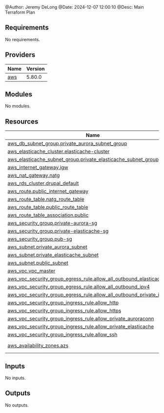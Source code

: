 <!-- BEGIN_TF_DOCS -->
@Author: Jeremy DeLong
@Date: 2024-12-07 12:00:10
@Desc:  Main Terraform Plan

## Requirements

No requirements.

## Providers

| Name | Version |
|------|---------|
| <a name="provider_aws"></a> [aws](#provider\_aws) | 5.80.0 |

## Modules

No modules.

## Resources

| Name | Type |
|------|------|
| [aws_db_subnet_group.private_aurora_subnet_group](https://registry.terraform.io/providers/hashicorp/aws/latest/docs/resources/db_subnet_group) | resource |
| [aws_elasticache_cluster.elasticache-cluster](https://registry.terraform.io/providers/hashicorp/aws/latest/docs/resources/elasticache_cluster) | resource |
| [aws_elasticache_subnet_group.private_elasticache_subnet_group](https://registry.terraform.io/providers/hashicorp/aws/latest/docs/resources/elasticache_subnet_group) | resource |
| [aws_internet_gateway.igw](https://registry.terraform.io/providers/hashicorp/aws/latest/docs/resources/internet_gateway) | resource |
| [aws_nat_gateway.natg](https://registry.terraform.io/providers/hashicorp/aws/latest/docs/resources/nat_gateway) | resource |
| [aws_rds_cluster.drupal_default](https://registry.terraform.io/providers/hashicorp/aws/latest/docs/resources/rds_cluster) | resource |
| [aws_route.public_internet_gateway](https://registry.terraform.io/providers/hashicorp/aws/latest/docs/resources/route) | resource |
| [aws_route_table.natg_route_table](https://registry.terraform.io/providers/hashicorp/aws/latest/docs/resources/route_table) | resource |
| [aws_route_table.public_route_table](https://registry.terraform.io/providers/hashicorp/aws/latest/docs/resources/route_table) | resource |
| [aws_route_table_association.public](https://registry.terraform.io/providers/hashicorp/aws/latest/docs/resources/route_table_association) | resource |
| [aws_security_group.private-aurora-sg](https://registry.terraform.io/providers/hashicorp/aws/latest/docs/resources/security_group) | resource |
| [aws_security_group.private-elasticache-sg](https://registry.terraform.io/providers/hashicorp/aws/latest/docs/resources/security_group) | resource |
| [aws_security_group.pub-sg](https://registry.terraform.io/providers/hashicorp/aws/latest/docs/resources/security_group) | resource |
| [aws_subnet.private_aurora_subnet](https://registry.terraform.io/providers/hashicorp/aws/latest/docs/resources/subnet) | resource |
| [aws_subnet.private_elasticache_subnet](https://registry.terraform.io/providers/hashicorp/aws/latest/docs/resources/subnet) | resource |
| [aws_subnet.public_subnet](https://registry.terraform.io/providers/hashicorp/aws/latest/docs/resources/subnet) | resource |
| [aws_vpc.vpc_master](https://registry.terraform.io/providers/hashicorp/aws/latest/docs/resources/vpc) | resource |
| [aws_vpc_security_group_egress_rule.allow_all_outbound_elasticache_ipv4](https://registry.terraform.io/providers/hashicorp/aws/latest/docs/resources/vpc_security_group_egress_rule) | resource |
| [aws_vpc_security_group_egress_rule.allow_all_outbound_ipv4](https://registry.terraform.io/providers/hashicorp/aws/latest/docs/resources/vpc_security_group_egress_rule) | resource |
| [aws_vpc_security_group_egress_rule.allow_all_outbound_private_ipv4](https://registry.terraform.io/providers/hashicorp/aws/latest/docs/resources/vpc_security_group_egress_rule) | resource |
| [aws_vpc_security_group_ingress_rule.allow_http](https://registry.terraform.io/providers/hashicorp/aws/latest/docs/resources/vpc_security_group_ingress_rule) | resource |
| [aws_vpc_security_group_ingress_rule.allow_https](https://registry.terraform.io/providers/hashicorp/aws/latest/docs/resources/vpc_security_group_ingress_rule) | resource |
| [aws_vpc_security_group_ingress_rule.allow_private_auroraconn](https://registry.terraform.io/providers/hashicorp/aws/latest/docs/resources/vpc_security_group_ingress_rule) | resource |
| [aws_vpc_security_group_ingress_rule.allow_private_elasticache](https://registry.terraform.io/providers/hashicorp/aws/latest/docs/resources/vpc_security_group_ingress_rule) | resource |
| [aws_vpc_security_group_ingress_rule.allow_ssh](https://registry.terraform.io/providers/hashicorp/aws/latest/docs/resources/vpc_security_group_ingress_rule) | resource |
| [aws_availability_zones.azs](https://registry.terraform.io/providers/hashicorp/aws/latest/docs/data-sources/availability_zones) | data source |

## Inputs

No inputs.

## Outputs

No outputs.
<!-- END_TF_DOCS -->